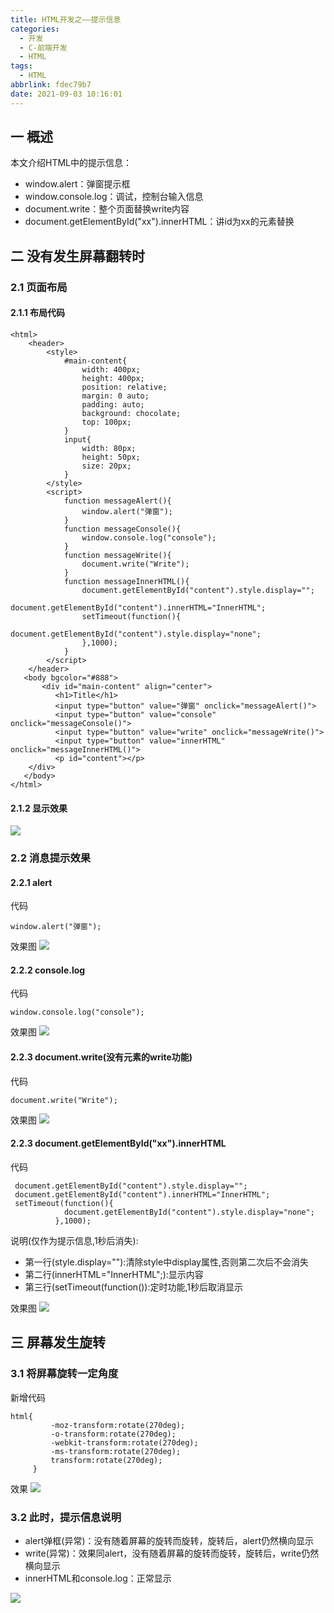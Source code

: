 ```yaml
---
title: HTML开发之——提示信息
categories:
  - 开发
  - C-前端开发
  - HTML
tags:
  - HTML
abbrlink: fdec79b7
date: 2021-09-03 10:16:01
---
```

## 一 概述

本文介绍HTML中的提示信息：

* window.alert：弹窗提示框
* window.console.log：调试，控制台输入信息
* document.write：整个页面替换write内容
* document.getElementById("xx").innerHTML：讲id为xx的元素替换

<!--more-->

## 二 没有发生屏幕翻转时

### 2.1 页面布局

#### 2.1.1 布局代码

```
<html>
    <header>
        <style>
            #main-content{
                width: 400px;
                height: 400px;
                position: relative;
                margin: 0 auto;
                padding: auto;
                background: chocolate;
                top: 100px;
            }
            input{
                width: 80px;
                height: 50px;
                size: 20px;
            }
        </style>
        <script>
            function messageAlert(){
                window.alert("弹窗");
            }
            function messageConsole(){
                window.console.log("console");
            }
            function messageWrite(){
                document.write("Write");
            }
            function messageInnerHTML(){
                document.getElementById("content").style.display="";
				document.getElementById("content").innerHTML="InnerHTML";
				setTimeout(function(){
					document.getElementById("content").style.display="none";
				},1000);
            }
        </script>
    </header>
   <body bgcolor="#888">
       <div id="main-content" align="center">
          <h1>Title</h1>
          <input type="button" value="弹窗" onclick="messageAlert()">
          <input type="button" value="console" onclick="messageConsole()">
          <input type="button" value="write" onclick="messageWrite()">
          <input type="button" value="innerHTML" onclick="messageInnerHTML()">
          <p id="content"></p>
    </div>
   </body> 
</html>
```

#### 2.1.2 显示效果

![][1]

### 2.2 消息提示效果

#### 2.2.1 alert

代码

```
window.alert("弹窗");
```

效果图
![][2]

#### 2.2.2 console.log

代码

```
window.console.log("console");
```

效果图
![][3]

#### 2.2.3 document.write(没有元素的write功能)

代码

```
document.write("Write");
```

效果图
![][4]
#### 2.2.3 document.getElementById("xx").innerHTML

代码

```
 document.getElementById("content").style.display="";
 document.getElementById("content").innerHTML="InnerHTML";
 setTimeout(function(){
			document.getElementById("content").style.display="none";
		  },1000);
```

说明(仅作为提示信息,1秒后消失):

* 第一行(style.display=""):清除style中display属性,否则第二次后不会消失
* 第二行(innerHTML="InnerHTML";):显示内容
* 第三行(setTimeout(function()):定时功能,1秒后取消显示

效果图
![][5]

## 三 屏幕发生旋转

### 3.1 将屏幕旋转一定角度
新增代码
```
html{
         -moz-transform:rotate(270deg);
         -o-transform:rotate(270deg);
         -webkit-transform:rotate(270deg);
         -ms-transform:rotate(270deg);
         transform:rotate(270deg);
     }
```
效果
![][6]

### 3.2 此时，提示信息说明

* alert弹框(异常)：没有随着屏幕的旋转而旋转，旋转后，alert仍然横向显示
* write(异常)：效果同alert，没有随着屏幕的旋转而旋转，旋转后，write仍然横向显示
* innerHTML和console.log：正常显示

![][7]


[1]:https://cdn.staticaly.com/gh/PGzxc/CDN/master/blog-web/html-message-preview-layout.png
[2]:https://cdn.staticaly.com/gh/PGzxc/CDN/master/blog-web/html-message-alert-info.png
[3]:https://cdn.staticaly.com/gh/PGzxc/CDN/master/blog-web/html-message-console-info.png
[4]:https://cdn.staticaly.com/gh/PGzxc/CDN/master/blog-web/html-message-write-info.gif
[5]:https://cdn.staticaly.com/gh/PGzxc/CDN/master/blog-web/html-message-innerhtml-info.gif
[6]:https://cdn.staticaly.com/gh/PGzxc/CDN/master/blog-web/html-message-screen-rotate.png
[7]:https://cdn.staticaly.com/gh/PGzxc/CDN/master/blog-web/html-message-screen-oration-preview.png